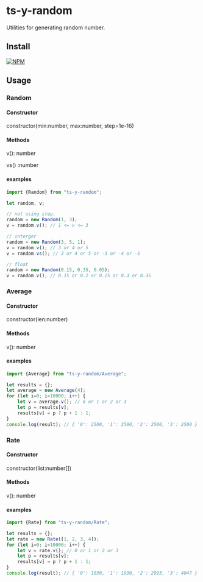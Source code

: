 # ts-y-random
Utilities for generating random number.

## Install

[![NPM](https://nodei.co/npm/ts-y-random.png?mini=true)](https://nodei.co/npm/ts-y-random/)


## Usage

### Random

#### Constructor
constructor(min:number, max:number, step=1e-16)

#### Methods
v(): number

vs() :number

#### examples
```js
import {Random} from "ts-y-random";

let random, v;

// not using step.
random = new Random(1, 3);
v = random.v(); // 1 <= v <= 3

// interger
random = new Random(3, 5, 1);
v = random.v(); // 3 or 4 or 5
v = random.vs(); // 3 or 4 or 5 or -3 or -4 or -5

// float
random = new Random(0.15, 0.35, 0.05);
v = random.v(); // 0.15 or 0.2 or 0.25 or 0.3 or 0.35
```





### Average

#### Constructor
constructor(len:number)

#### Methods
v(): number

#### examples
```js
import {Average} from "ts-y-random/Average";

let results = {};
let average = new Average(4);
for (let i=0; i<10000; i++) {
    let v = average.v(); // 0 or 1 or 2 or 3
    let p = results[v];
    results[v] = p ? p + 1 : 1;
}
console.log(result); // { '0': 2500, '1': 2500, '2': 2500, '3': 2500 }
```





### Rate

#### Constructor
constructor(list:number[])

#### Methods
v(): number

#### examples
```js
import {Rate} from "ts-y-random/Rate";

let results = {};
let rate = new Rate([1, 2, 3, 4]);
for (let i=0; i<10000; i++) {
    let v = rate.v(); // 0 or 1 or 2 or 3
    let p = results[v];
    results[v] = p ? p + 1 : 1;
}
console.log(result); // { '0': 1030, '1': 1930, '2': 2993, '3': 4047 }
```